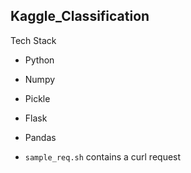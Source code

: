 ## Kaggle_Classification

Tech Stack
- Python
- Numpy
- Pickle
- Flask
- Pandas

- `sample_req.sh` contains a curl request 
